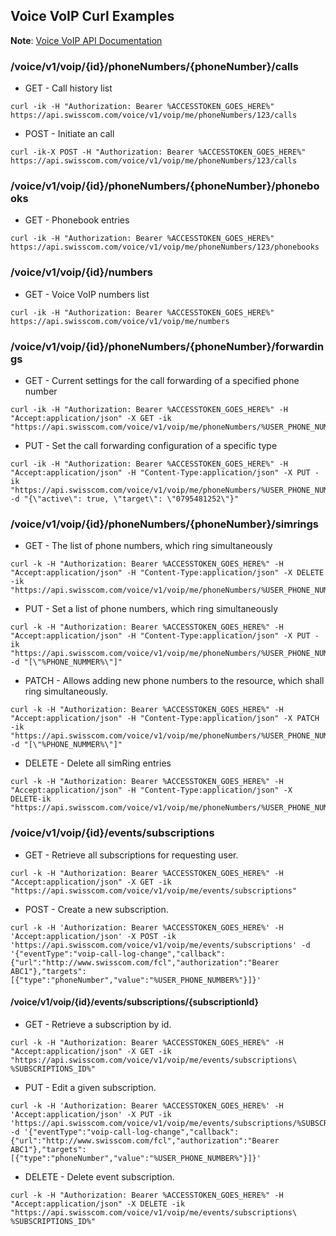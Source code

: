 ## <a id='overview'>Voice VoIP Curl Examples</a> 

<p class="note">
   <strong>Note</strong>: <a href="https://rawgit.com/wiki/swisscom-api/doc/API_docs/voice/voice_voip_v1.html" target="_blank">Voice VoIP API Documentation</a>
</p>

### <a id='overview'>/voice/v1/voip/{id}/phoneNumbers/{phoneNumber}/calls </a>

* GET - Call history list
```
curl -ik -H "Authorization: Bearer %ACCESSTOKEN_GOES_HERE%" https://api.swisscom.com/voice/v1/voip/me/phoneNumbers/123/calls
```

* POST - Initiate an call
```
curl -ik-X POST -H "Authorization: Bearer %ACCESSTOKEN_GOES_HERE%" https://api.swisscom.com/voice/v1/voip/me/phoneNumbers/123/calls
```

### <a id='overview'>/voice/v1/voip/{id}/phoneNumbers/{phoneNumber}/phonebooks </a>

* GET - Phonebook entries
```
curl -ik -H "Authorization: Bearer %ACCESSTOKEN_GOES_HERE%" https://api.swisscom.com/voice/v1/voip/me/phoneNumbers/123/phonebooks
```

### <a id='overview'>/voice/v1/voip/{id}/numbers </a>

* GET - Voice VoIP numbers list
```
curl -ik -H "Authorization: Bearer %ACCESSTOKEN_GOES_HERE%" https://api.swisscom.com/voice/v1/voip/me/numbers
```

### <a id='overview'>/voice/v1/voip/{id}/phoneNumbers/{phoneNumber}/forwardings </a>

* GET - Current settings for the call forwarding of a specified phone number 
```
curl -ik -H "Authorization: Bearer %ACCESSTOKEN_GOES_HERE%" -H "Accept:application/json" -X GET -ik "https://api.swisscom.com/voice/v1/voip/me/phoneNumbers/%USER_PHONE_NUMBER%/forwardings"
```

* PUT - Set the call forwarding configuration of a specific type
```
curl -ik -H "Authorization: Bearer %ACCESSTOKEN_GOES_HERE%" -H "Accept:application/json" -H "Content-Type:application/json" -X PUT -ik "https://api.swisscom.com/voice/v1/voip/me/phoneNumbers/%USER_PHONE_NUMBER%/forwardings/busy"  -d "{\"active\": true, \"target\": \"0795481252\"}"
```

### <a id='overview'>/voice/v1/voip/{id}/phoneNumbers/{phoneNumber}/simrings </a>

* GET - The list of phone numbers, which ring simultaneously

```
curl -k -H "Authorization: Bearer %ACCESSTOKEN_GOES_HERE%" -H "Accept:application/json" -H "Content-Type:application/json" -X DELETE -ik "https://api.swisscom.com/voice/v1/voip/me/phoneNumbers/%USER_PHONE_NUMBER%/simrings"
```

* PUT  - Set a list of phone numbers, which ring simultaneously
```
curl -k -H "Authorization: Bearer %ACCESSTOKEN_GOES_HERE%" -H "Accept:application/json" -H "Content-Type:application/json" -X PUT -ik "https://api.swisscom.com/voice/v1/voip/me/phoneNumbers/%USER_PHONE_NUMBER%/simrings" -d "[\"%PHONE_NUMMER%\"]"
```

* PATCH - Allows adding new phone numbers to the resource, which shall ring simultaneously.
```
curl -k -H "Authorization: Bearer %ACCESSTOKEN_GOES_HERE%" -H "Accept:application/json" -H "Content-Type:application/json" -X PATCH -ik "https://api.swisscom.com/voice/v1/voip/me/phoneNumbers/%USER_PHONE_NUMBER%/simrings" -d "[\"%PHONE_NUMMER%\"]"
```

* DELETE - Delete all simRing entries
```
curl -k -H "Authorization: Bearer %ACCESSTOKEN_GOES_HERE%" -H "Accept:application/json" -H "Content-Type:application/json" -X DELETE-ik "https://api.swisscom.com/voice/v1/voip/me/phoneNumbers/%USER_PHONE_NUMBER%/simrings"
```

### <a id='overview'>/voice/v1/voip/{id}/events/subscriptions </a>

* GET - Retrieve all subscriptions for requesting user.
```
curl -k -H "Authorization: Bearer %ACCESSTOKEN_GOES_HERE%" -H "Accept:application/json" -X GET -ik "https://api.swisscom.com/voice/v1/voip/me/events/subscriptions"
```

* POST - Create a new subscription.
```
curl -k -H 'Authorization: Bearer %ACCESSTOKEN_GOES_HERE%' -H 'Accept:application/json' -X POST -ik 'https://api.swisscom.com/voice/v1/voip/me/events/subscriptions' -d '{"eventType":"voip-call-log-change","callback":{"url":"http://www.swisscom.com/fcl","authorization":"Bearer ABC1"},"targets":[{"type":"phoneNumber","value":"%USER_PHONE_NUMBER%"}]}'
```

#### <a id='overview'>/voice/v1/voip/{id}/events/subscriptions/{subscriptionId} </a>
* GET - Retrieve a subscription by id.
```
curl -k -H "Authorization: Bearer %ACCESSTOKEN_GOES_HERE%" -H "Accept:application/json" -X GET -ik "https://api.swisscom.com/voice/v1/voip/me/events/subscriptions\ %SUBSCRIPTIONS_ID%"
```

* PUT - Edit a given subscription.
```
curl -k -H 'Authorization: Bearer %ACCESSTOKEN_GOES_HERE%' -H 'Accept:application/json' -X PUT -ik 'https://api.swisscom.com/voice/v1/voip/me/events/subscriptions/%SUBSCRIPTIONS_ID%' -d '{"eventType":"voip-call-log-change","callback":{"url":"http://www.swisscom.com/fcl","authorization":"Bearer ABC1"},"targets":[{"type":"phoneNumber","value":"%USER_PHONE_NUMBER%"}]}'
```

* DELETE - Delete event subscription.
```
curl -k -H "Authorization: Bearer %ACCESSTOKEN_GOES_HERE%" -H "Accept:application/json" -X DELETE -ik "https://api.swisscom.com/voice/v1/voip/me/events/subscriptions\ %SUBSCRIPTIONS_ID%"
```
